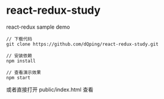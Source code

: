# react-redux-study

react-redux sample demo

```
// 下载代码
git clone https://github.com/dQping/react-redux-study.git

// 安装依赖
npm install

// 查看演示效果
npm start
```

或者直接打开 public/index.html 查看
